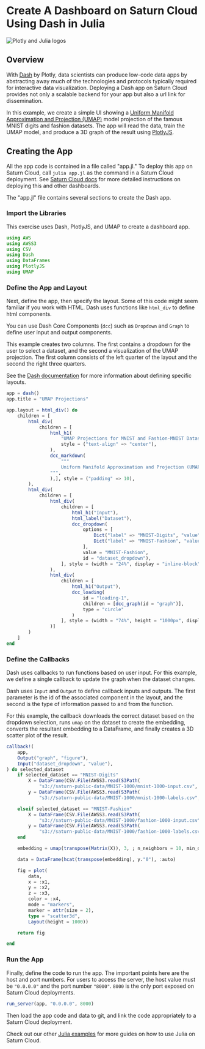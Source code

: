 # Create A Dashboard on Saturn Cloud Using Dash in Julia

![Plotly and Julia logos](https://saturn-public-assets.s3.us-east-2.amazonaws.com/example-resources/plotly_julia_logo.png "doc-image")

## Overview
With [Dash](https://dash.plotly.com/) by Plotly, data scientists can produce low-code data apps by abstracting away much of the technologies and protocols typically required for interactive data visualization. Deploying a Dash app on Saturn Cloud provides not only a scalable backend for your app but also a url link for dissemination.

In this example, we create a simple UI showing a [Uniform Manifold Approximation and Projection (UMAP)](https://umap-learn.readthedocs.io/en/latest/) model projection of the famous MNIST digits and fashion datasets. The app will read the data, train the UMAP model, and produce a 3D graph of the result using [PlotlyJS](http://juliaplots.org/PlotlyJS.jl/stable/).

## Creating the App
All the app code is contained in a file called "app.jl." To deploy this app on Saturn Cloud, call `julia app.jl` as the command in a Saturn Cloud deployment. See [Saturn Cloud docs](https://saturncloud.io/docs/examples/dashboards/dashboard/) for more detailed instructions on deploying this and other dashboards.

The "app.jl" file contains several sections to create the Dash app. 

### Import the Libraries

This exercise uses Dash, PlotlyJS, and UMAP to create a dashboard app.

``` julia
using AWS
using AWSS3
using CSV
using Dash
using DataFrames
using PlotlyJS
using UMAP
```
### Define the App and Layout

Next, define the app, then specify the layout. Some of this code might seem familiar if you work with HTML. Dash uses functions like `html_div` to define html components. 

You can use Dash Core Components (`dcc`) such as `Dropdown` and `Graph` to define user input and output components.

This example creates two columns. The first contains a dropdown for the user to select a dataset, and the second a visualization of the UMAP projection. The first column consists of the left quarter of the layout and the second the right three quarters.

See the [Dash documentation](https://dash.plotly.com/julia) for more information about defining specific layouts.

``` julia
app = dash()
app.title = "UMAP Projections"

app.layout = html_div() do
    children = [
        html_div(
            children = [
                html_h1(
                    "UMAP Projections for MNIST and Fashion-MNIST Datasets",
                    style = ("text-align" => "center"),
                ),
                dcc_markdown(
                    """
                    Uniform Manifold Approximation and Projection (UMAP) is a general-purpose dimension reduction algorithm. Similar to t-distributed stochastic neighbor embedding (t-SNE), you can use UMAP to visualize the relationships between data points. In this example, we are training a three-component UMAP model on MNIST datasets and then displaying the 3D graph of the result. The color of the point in the graph is based on the label. In the resulting graph, blobs of colors show that UMAP clustered data points with similar labels together.
                """,
                ),], style = ("padding" => 10),
        ),
        html_div(
            children = [
                html_div(
                    children = [
                        html_h1("Input"),
                        html_label("Dataset"),
                        dcc_dropdown(
                            options = [
                                Dict("label" => "MNIST-Digits", "value" => "MNIST-Digits"),
                                Dict("label" => "MNIST-Fashion", "value" => "MNIST-Fashion")
                            ],
                            value = "MNIST-Fashion",
                            id = "dataset_dropdown"),
                    ], style = (width = "24%", display = "inline-block")
                ),
                html_div(
                    children = [
                        html_h1("Output"),
                        dcc_loading(
                            id = "loading-1",
                            children = [dcc_graph(id = "graph")],
                            type = "circle"
                        )
                    ], style = (width = "74%", height = "1000px", display = "inline-block", float = "right")
                )]
        )
    ]
end
```

### Define the Callbacks
Dash uses callbacks to run functions based on user input. For this example, we define a single callback to update the graph when the dataset changes.

Dash uses `Input` and `Output` to define callback inputs and outputs. The first parameter is the id of the associated component in the layout, and the second is the type of information passed to and from the function.

For this example, the callback downloads the correct dataset based on the dropdown selection, runs `umap` on the dataset to create the embedding, converts the resultant embedding to a DataFrame, and finally creates a 3D scatter plot of the result.

``` julia
callback!(
    app,
    Output("graph", "figure"),
    Input("dataset_dropdown", "value"),
) do selected_dataset
    if selected_dataset == "MNIST-Digits"
        X = DataFrame(CSV.File(AWSS3.read(S3Path(
            "s3://saturn-public-data/MNIST-1000/mnist-1000-input.csv", config = global_aws_config(; region = "us-east-2")))))
        y = DataFrame(CSV.File(AWSS3.read(S3Path(
            "s3://saturn-public-data/MNIST-1000/mnist-1000-labels.csv", config = global_aws_config(; region = "us-east-2")))))

    elseif selected_dataset == "MNIST-Fashion"
        X = DataFrame(CSV.File(AWSS3.read(S3Path(
            "s3://saturn-public-data/MNIST-1000/fashion-1000-input.csv", config = global_aws_config(; region = "us-east-2")))))
        y = DataFrame(CSV.File(AWSS3.read(S3Path(
            "s3://saturn-public-data/MNIST-1000/fashion-1000-labels.csv", config = global_aws_config(; region = "us-east-2")))))
    end

    embedding = umap(transpose(Matrix(X)), 3, ; n_neighbors = 10, min_dist = 0.001, n_epochs = 200)

    data = DataFrame(hcat(transpose(embedding), y."0"), :auto)

    fig = plot(
        data,
        x = :x1,
        y = :x2,
        z = :x3,
        color = :x4,
        mode = "markers",
        marker = attr(size = 2),
        type = "scatter3d",
        Layout(height = 1000))

    return fig

end
```

### Run the App

Finally, define the code to run the app. The important points here are the host and port numbers. For users to access the server, the host value must be `"0.0.0.0"` and the port number `"8000"`. `8000` is the only port exposed on Saturn Cloud deployments.

``` julia
run_server(app, "0.0.0.0", 8000)
```

Then load the app code and data to git, and link the code appropriately to a Saturn Cloud deployment. 

Check out our other [Julia examples](https://saturncloud.io/docs/examples/julia/) for more guides on how to use Julia on Saturn Cloud.